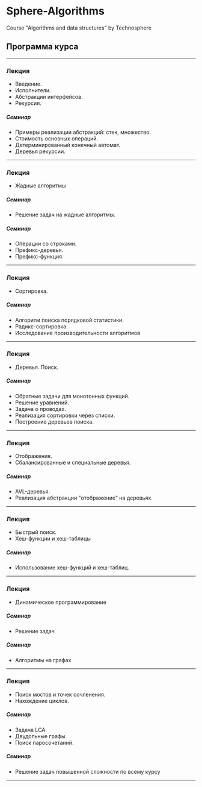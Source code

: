 # Sphere-Algorithms
Course "Algorithms and data structures" by Technosphere

## Программа курса
---
### Лекция
- Введение.
- Исполнители.
- Абстракции интерфейсов.
- Рекурсия.

##### Семинар
- Примеры реализации абстракций: стек, множество.
- Стоимость основных операций.
- Детерминированный конечный автомат.
- Деревья рекурсии.
---
### Лекция
- Жадные алгоритмы

##### Семинар 
- Решение задач на жадные алгоритмы.

##### Семинар 
- Операции со строками.
- Префикс-деревья.
- Префикс-функция.
---
### Лекция
- Сортировка.

##### Семинар
- Алгоритм поиска порядковой статистики.
- Радикс-сортировка.
- Исследование производительности алгоритмов
---
### Лекция
- Деревья. Поиск.

##### Семинар
- Обратные задачи для монотонных функций.
- Решение уравнений.
- Задача о проводах.
- Реализация сортировки через списки.
- Построение деревьев поиска.
---
### Лекция
- Отображения.
- Сбалансированные и специальные деревья.

##### Семинар
- AVL-деревья.
- Реализация абстракции "отображение" на деревьях.
---
### Лекция
- Быстрый поиск.
- Хеш-функции и хеш-таблицы

##### Семинар
- Использование хеш-функций и хеш-таблиц.
---
### Лекция
- Динамическое программирование

##### Семинар
- Решение задач

##### Семинар
- Алгоритмы на графах
---
### Лекция
- Поиск мостов и точек сочленения.
- Нахождение циклов.

##### Семинар
- Задача LCA.
- Двудольные графы.
- Поиск паросочетаний.

##### Семинар
- Решение задач повышенной сложности по всему курсу
---
